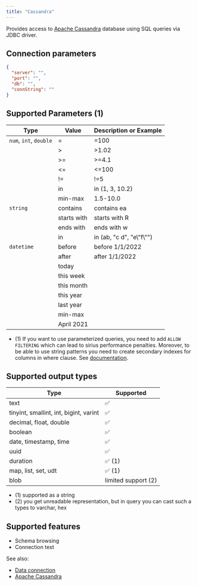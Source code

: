 ```yaml
---
title: "Cassandra"
---
```


Provides access to [Apache Cassandra](https://cassandra.apache.org/) database
using SQL queries via JDBC driver.

## Connection parameters

```json
{
  "server": "",
  "port": "",
  "db": "",
  "connString": ""
}
```

## Supported Parameters (1)

| Type                   | Value       | Description or Example     |
|------------------------|-------------|----------------------------|
| `num`, `int`, `double` | =           | =100                       |
|                        | >           | >1.02                      |
|                        | >=          | >=4.1                      |
|                        | \<=          | \<=100                      |
|                        | !=          | !=5                        |
|                        | in          | in (1, 3, 10.2)            |
|                        | min-max     | 1.5-10.0                   |
| `string`               | contains    | contains ea                |
|                        | starts with | starts with R              |
|                        | ends with   | ends with w                |
|                        | in          | in (ab, "c d", "e\\"f\\"") |
| `datetime`             | before      | before 1/1/2022            |
|                        | after       | after 1/1/2022             |
|                        | today       |                            |
|                        | this week   |                            |
|                        | this month  |                            |
|                        | this year   |                            |
|                        | last year   |                            |
|                        | min-max     |                            |
|                        | April 2021  |                            |

* (1) If you want to use parameterized queries, you need to add `ALLOW FILTERING`
  which can lead to sirius performance penalties. Moreover, to be able to use string patterns you need to create secondary indexes for columns in where clause.
  See [documentation](https://docs.datastax.com/en/cql-oss/3.3/cql/cql_reference/cqlSelect.html).

## Supported output types

| Type                                   | Supported              |
|----------------------------------------|------------------------|
| text                                   | :white_check_mark:     |
| tinyint, smallint, int, bigint, varint | :white_check_mark:     |
| decimal, float, double                 | :white_check_mark:     |
| boolean                                | :white_check_mark:     |
| date, timestamp, time                  | :white_check_mark:     |
| uuid                                   | :white_check_mark:     |
| duration                               | :white_check_mark: (1) |
| map, list, set, udt                    | :white_check_mark: (1) |
| blob                                   | limited support    (2) |

* (1) supported as a string
* (2) you get unreadable representation, but in query you can cast such a types to varchar, hex

## Supported features

* Schema browsing
* Connection test

See also:

* [Data connection](../../access.md#data-connection)
* [Apache Cassandra](https://cassandra.apache.org/)

